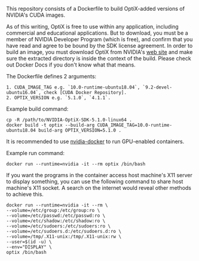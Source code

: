 This repository consists of a Dockerfile to build OptiX-added versions of NVIDIA's CUDA images.

As of this writing, OptiX is free to use within any application, including commercial and educational applications. But to download, you must be a member of NVIDIA Developer Program (which is free), and confirm that you have read and agree to be bound by the SDK license agreement. In order to build an image, you must download OptiX from NVIDIA's [web site] and make sure the extracted directory is inside the context of the build. Please check out Docker Docs if you don't know what that means.

The Dockerfile defines 2 arguments:

	1. CUDA_IMAGE_TAG e.g. `10.0-runtime-ubuntu18.04`, `9.2-devel-ubuntu16.04`, check [CUDA Docker Repository].
	2. OPTIX_VERSION e.g. `5.1.0`, `4.1.1`.

Example build command:

	cp -R /path/to/NVIDIA-OptiX-SDK-5.1.0-linux64 .
	docker build -t optix --build-arg CUDA_IMAGE_TAG=10.0-runtime-ubuntu18.04 build-arg OPTIX_VERSION=5.1.0 .

It is recommended to use [nvidia-docker] to run GPU-enabled containers.

Example run command:

	docker run --runtime=nvidia -it --rm optix /bin/bash

If you want the programs in the container access host machine's X11 server to display something, you can use the following command to share host machine's X11 socket. A search on the internet would reveal other methods to achieve this.

	docker run --runtime=nvidia -it --rm \
    --volume=/etc/group:/etc/group:ro \
    --volume=/etc/passwd:/etc/passwd:ro \
    --volume=/etc/shadow:/etc/shadow:ro \
    --volume=/etc/sudoers:/etc/sudoers:ro \
    --volume=/etc/sudoers.d:/etc/sudoers.d:ro \
    --volume=/tmp/.X11-unix:/tmp/.X11-unix:rw \
    --user=$(id -u) \
    --env="DISPLAY" \
    optix /bin/bash


[CUDA Docker Repository]:https://hub.docker.com/r/nvidia/cuda/
[web site]: https://developer.nvidia.com/designworks/optix/download
[nvidia-docker]: https://github.com/NVIDIA/nvidia-docker
